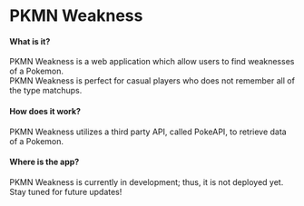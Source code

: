 # PKMN Weakness

#### What is it?
PKMN Weakness is a web application which allow users to find weaknesses of a Pokemon.<br />
PKMN Weakness is perfect for casual players who does not remember all of the type matchups.

#### How does it work?
PKMN Weakness utilizes a third party API, called PokeAPI, to retrieve data of a Pokemon. 

#### Where is the app?
PKMN Weakness is currently in development; thus, it is not deployed yet.<br />
Stay tuned for future updates!
